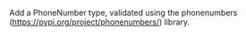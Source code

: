 Add a PhoneNumber type, validated using the phonenumbers (https://pypi.org/project/phonenumbers/) library.
